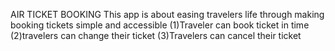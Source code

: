    AIR TICKET BOOKING
This app is about easing travelers life through making booking tickets simple
and accessible
(1)Traveler can book ticket in time
(2)travelers can change their ticket
(3)Travelers can cancel their ticket
